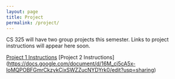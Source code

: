 ```yaml
---
layout: page
title: Project
permalink: /project/
---
```

CS 325 will have two group projects this semester. Links to project instructions will appear here soon. 

[Project 1 Instructions](https://docs.google.com/document/d/1XS1ZeZBhJ4VR2EttGuYG2lF9icWfwHMYnqgLy4S2ocM/edit?usp=sharing)
[Project 2 Instructions] (https://docs.google.com/document/d/16M_ci5cA5x-IoMQPOBFGmrCkzykCixSWZZucNYDYrk0/edit?usp=sharing)
